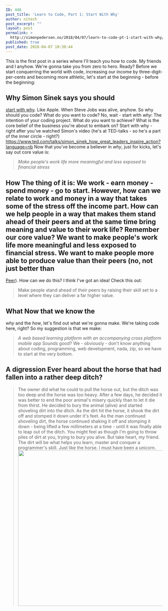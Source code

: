 ```yaml
---
ID: 446
post_title: 'Learn to Code, Part 1: Start With Why'
author: nitech
post_excerpt: ""
layout: post
permalink: >
  http://simonpedersen.no/2018/04/07/learn-to-code-pt-1-start-with-why/
published: true
post_date: 2018-04-07 10:30:44
---
```

This is the first post in a series where I'll teach you how to code. My friends and I anyhow. We're gonna take you from zero to hero. Ready? Before we start conquerring the world with code, increasing our income by three-digit-per-cents and becoming more athletic, let's start at the beginning - before the beginning: 
## Why Simon Sinek says you should 

[start with why][1]. Like Apple. When Steve Jobs was alive, anyhow. So why should you code? What do you want to code? No, wait - start with *why*: The intention of your coding project. What do you want to achieve? What is the core belief of the business you're about to embark on? Start with why - right after you've watched Simon's video (he's at TED-talks - so he's a part of the inner circle - right?) https://www.ted.com/talks/simon_sinek_how_great_leaders_inspire_action?language=nb Now that you've become a believer in *why*, just for kicks, let's say out core value is: 
> *Make people's work life more meaningful and less exposed to financial stress*
## How The thing of it is: We work - earn money - spend money - go to start. However, how can we relate to work and money in a way that takes some of the stress off the income part. How can we help people in a way that makes them stand ahead of their peers and at the same time bring meaning and value to their work life? Remember our core value? We want to make people's work life more meaningful and less exposed to financial stress. We want to make people more able to produce value than their peers (no, not just better than 

[Peer][2]). How can we do this? I think I've got an idea! Check this out: 
> Make people stand ahead of their peers by raising their skill set to a level where they can deliver a far higher value.
## What Now that we know the 

*why* and the *how*, let's find out what we're gonna make. We're taking code here, right? So my suggestion is that we make: 
> *A web based learning platform with an accompanying cross platform mobile app* Sounds good? We - obviously - don't know anything about coding, programming, web development, nada, zip, so we have to start at the very bottom. 
## A digression Ever heard about the horse that had fallen into a rather deep ditch? 

> The owner did what he could to pull the horse out, but the ditch was too deep and the horse was too heavy. After a few days, he decided it was better to end the poor animal's misery quickly than to let it die from thirst. He decided to bury the animal (alive) and started shoveling dirt into the ditch. As the dirt hit the horse, it shook the dirt off and stomped it down under it's feet. As the man continued shoveling dirt, the horse continued shaking it off and stomping it down - being lifted a few millimeters at a time - until it was finally able to leap out of the ditch. You might feel as though I'm going to throw piles of dirt at you, trying to bury you alive. But take heart, my friend. The dirt will be what helps you learn, master and conquer a programmer's skill. Just like the horse. I must have been a unicorn. [<img class="size-full wp-image-459 aligncenter" src="http://simonpedersen.no/wp-content/uploads/2018/04/Be-a-unicorn.jpg" alt="" width="500" height="500" />][3]

 [1]: https://startwithwhy.com/
 [2]: https://www.google.no/search?q=Peer+gynt&safe=active&source=lnms&tbm=isch&sa=X&ved=0ahUKEwiS44yLzKbaAhVkDZoKHbVWBsIQ_AUICigB&biw=1278&bih=1289
 [3]: http://simonpedersen.no/wp-content/uploads/2018/04/Be-a-unicorn.jpg